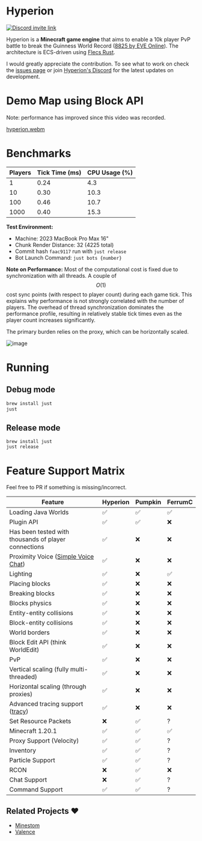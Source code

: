 # Hyperion

[![Discord invite link](https://dcbadge.vercel.app/api/server/PBfnDtj5Wb)](https://discord.gg/PBfnDtj5Wb)

Hyperion is a **Minecraft game engine** that aims to enable a 10k player PvP battle to break the Guinness World Record ([8825 by
EVE Online](https://www.guinnessworldrecords.com/world-records/105603-largest-videogame-pvp-battle)). The
architecture is ECS-driven using [Flecs Rust](https://github.com/Indra-db/Flecs-Rust). 

I would greatly appreciate the contribution. 
To see what to work on check the [issues page](https://github.com/andrewgazelka/hyperion/issues) or 
join [Hyperion's Discord](https://discord.gg/sTN8mdRQ) for the latest updates on development.

# Demo Map using Block API
Note: performance has improved since this video was recorded.

[hyperion.webm](https://github.com/user-attachments/assets/5ea4bdec-25a8-4bb5-a670-0cb81bf88d7e)

# Benchmarks


| Players | Tick Time (ms) | CPU Usage (%) |
|---------|----------------|---------------|
| 1       | 0.24           | 4.3           |
| 10      | 0.30           | 10.3          |
| 100     | 0.46           | 10.7          |
| 1000    | 0.40           | 15.3          |

**Test Environment:**
- Machine: 2023 MacBook Pro Max 16"
- Chunk Render Distance: 32 (4225 total)
- Commit hash `faac9117` run with `just release`
- Bot Launch Command: `just bots {number}`

**Note on Performance:**
Most of the computational cost is fixed due to synchronization with all threads. A couple of $$O(1)$$ cost sync points (with respect to player count) during each game tick. This explains why performance is not strongly correlated with the number of players. The overhead of thread synchronization dominates the performance profile, resulting in relatively stable tick times even as the player count increases significantly. 

The primary burden relies on the proxy, which can be horizontally scaled.

![image](https://github.com/user-attachments/assets/92448a00-43e3-4be6-ba52-1e348b3c7e49)

# Running

## Debug mode

```bash
brew install just
just
```

## Release mode

```
brew install just
just release
```

# Feature Support Matrix

Feel free to PR if something is missing/incorrect.

| Feature                                                                              | Hyperion | Pumpkin | FerrumC |
|--------------------------------------------------------------------------------------|----------|---------|---------|
| Loading Java Worlds                                                                  | ✅        | ✅       | ✅       |
| Plugin API                                                                           | ✅        | ✅       | ❌       |
| Has been tested with thousands of player connections                                 | ✅        | ❌       | ❌       |
| Proximity Voice ([Simple Voice Chat](https://modrinth.com/plugin/simple-voice-chat)) | ✅        | ❌       | ❌       |
| Lighting                                                                             | ✅        | ❌       | ✅       |
| Placing blocks                                                                       | ✅        | ❌       | ❌       |
| Breaking blocks                                                                      | ✅        | ❌       | ❌       |
| Blocks physics                                                                       | ✅        | ❌       | ❌       |
| Entity-entity collisions                                                             | ✅        | ❌       | ❌       |
| Block-entity collisions                                                              | ✅        | ❌       | ❌       |
| World borders                                                                        | ✅        | ❌       | ❌       |
| Block Edit API (think WorldEdit)                                                     | ✅        | ❌       | ❌       |
| PvP                                                                                  | ✅        | ❌       | ❌       |
| Vertical scaling (fully multi-threaded)                                              | ✅        | ❌       | ❌       |
| Horizontal scaling (through proxies)                                                 | ✅        | ❌       | ❌       | 
| Advanced tracing support ([tracy](https://github.com/wolfpld/tracy))                 | ✅        | ❌       | ❌       | 
| Set Resource Packets                                                                 | ❌        | ✅       | ?       |
| Minecraft 1.20.1                                                                     | ✅        | ✅       | ✅       |
| Proxy Support (Velocity)                                                             | ✅        | ✅       | ?       |
| Inventory                                                                            | ✅        | ✅       | ?       |
| Particle Support                                                                     | ✅        | ✅       | ?       |
| RCON                                                                                 | ❌        | ✅       | ❌       |
| Chat Support                                                                         | ❌        | ✅       | ?       |
| Command Support                                                                      | ✅        | ✅       | ?       |

## Related Projects ❤️

- [Minestom](https://github.com/Minestom/Minestom)
- [Valence](https://github.com/valence-rs/valence)


